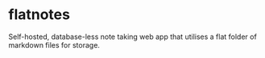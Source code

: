 # flatnotes
Self-hosted, database-less note taking web app that utilises a flat folder of markdown files for storage.
